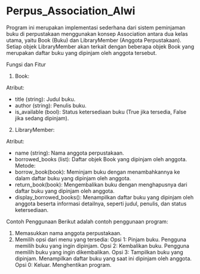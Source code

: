# Perpus_Association_Alwi
Program ini merupakan implementasi sederhana dari sistem peminjaman buku di perpustakaan menggunakan konsep Association antara dua kelas utama, yaitu Book (Buku) dan LibraryMember (Anggota Perpustakaan). Setiap objek LibraryMember akan terkait dengan beberapa objek Book yang merupakan daftar buku yang dipinjam oleh anggota tersebut.

Fungsi dan Fitur

1. Book:

Atribut:
- title (string): Judul buku.
- author (string): Penulis buku.
- is_available (bool): Status ketersediaan buku (True jika tersedia, False jika sedang dipinjam).

2. LibraryMember:

Atribut:
- name (string): Nama anggota perpustakaan.
- borrowed_books (list): Daftar objek Book yang dipinjam oleh anggota.
Metode:
- borrow_book(book): Meminjam buku dengan menambahkannya ke dalam daftar buku yang dipinjam oleh anggota.
- return_book(book): Mengembalikan buku dengan menghapusnya dari daftar buku yang dipinjam oleh anggota.
- display_borrowed_books(): Menampilkan daftar buku yang dipinjam oleh anggota beserta informasi detailnya, seperti judul, penulis, dan status ketersediaan.

Contoh Penggunaan
Berikut adalah contoh penggunaan program:
1. Memasukkan nama anggota perpustakaan.
2. Memilih opsi dari menu yang tersedia:
Opsi 1: Pinjam buku. Pengguna memilih buku yang ingin dipinjam.
Opsi 2: Kembalikan buku. Pengguna memilih buku yang ingin dikembalikan.
Opsi 3: Tampilkan buku yang dipinjam. Menampilkan daftar buku yang saat ini dipinjam oleh anggota.
Opsi 0: Keluar. Menghentikan program.
